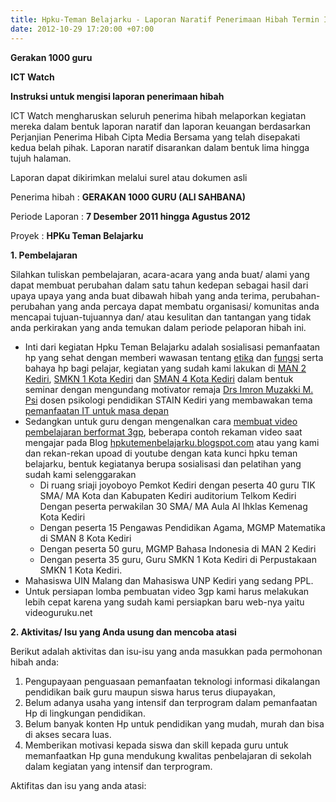 ```yaml
---
title: Hpku-Teman Belajarku - Laporan Naratif Penerimaan Hibah Termin I
date: 2012-10-29 17:20:00 +07:00
---
```


**Gerakan 1000 guru**

**ICT Watch**

**Instruksi untuk mengisi laporan penerimaan hibah**

ICT Watch mengharuskan seluruh penerima hibah melaporkan kegiatan mereka dalam bentuk laporan naratif dan laporan keuangan berdasarkan Perjanjian Penerima Hibah Cipta Media Bersama yang telah disepakati kedua belah pihak. Laporan naratif disarankan dalam bentuk lima hingga tujuh halaman.

Laporan dapat dikirimkan melalui surel atau dokumen asli

Penerima hibah	     :	**GERAKAN 1000 GURU (ALI SAHBANA)**

Periode Laporan	     :	**7 Desember 2011 hingga Agustus 2012**

Proyek	             :  **HPKu Teman Belajarku**

**1. Pembelajaran**

  Silahkan tuliskan pembelajaran, acara-acara yang anda buat/ alami yang dapat membuat perubahan dalam satu tahun kedepan sebagai hasil dari upaya upaya yang anda buat dibawah hibah yang anda terima, perubahan-perubahan yang anda percaya dapat membatu organisasi/ komunitas anda mencapai tujuan-tujuannya dan/ atau kesulitan dan tantangan yang tidak anda perkirakan yang anda temukan dalam periode pelaporan hibah ini.

* Inti dari kegiatan Hpku Teman Belajarku adalah sosialisasi pemanfaatan hp yang sehat dengan memberi wawasan tentang [etika](http://hpkutemenbelajarku.blogspot.com/2011/11/9-tip-etika-menggunakan-hp.html) dan [fungsi](http://hpkutemenbelajarku.blogspot.com/2011/10/testimoni.html) serta bahaya hp bagi pelajar, kegiatan yang sudah kami lakukan di [MAN 2 Kediri](http://www.youtube.com/watch?v=U-nD5vjxmLE&feature=youtu.be), [SMKN 1 Kota Kediri](http://www.youtube.com/watch?v=ZAtXUZq9lmY&feature=channel&list=UL) dan [SMAN 4 Kota Kediri](http://www.youtube.com/watch?v=THGEpeOQ_VY&feature=channel&list=UL) dalam bentuk seminar dengan mengundang motivator remaja [Drs Imron Muzakki M. Psi](http://bemstitmkediri.blogspot.com/2009/02/blog-post.html) dosen psikologi pendidikan STAIN Kediri yang membawakan tema [pemanfaatan IT untuk masa depan](http://www.youtube.com/watch?v=Nx-JngpeN7Q)
* Sedangkan untuk guru dengan mengenalkan cara [membuat video pembelajaran berformat 3gp](http://hpkutemenbelajarku.blogspot.com/2012/09/mudahnya-membuat-video-pembelajaran-3gp.html), beberapa contoh rekaman video saat mengajar pada Blog [hpkutemenbelajarku.blogspot.com](http://hpkutemenbelajarku.blogspot.com/2011/10/dokumentasi-ngajar_16.html) atau yang kami dan rekan-rekan upoad di youtube dengan kata kunci hpku teman belajarku, bentuk kegiatanya berupa sosialisasi dan pelatihan yang sudah kami selenggarakan
  * Di ruang sriaji joyoboyo Pemkot Kediri dengan peserta 40 guru TIK SMA/ MA Kota dan Kabupaten Kediri auditorium Telkom Kediri
Dengan peserta perwakilan 30 SMA/ MA Aula Al Ihklas Kemenag Kota Kediri
  * Dengan peserta 15 Pengawas Pendidikan Agama, MGMP Matematika di SMAN 8 Kota Kediri
  * Dengan peserta 50 guru, MGMP Bahasa Indonesia di MAN 2 Kediri
  * Dengan peserta 35 guru, Guru SMKN 1 Kota Kediri di Perpustakaan SMKN 1 Kota Kediri.
* Mahasiswa UIN Malang dan Mahasiswa UNP Kediri yang sedang PPL.
* Untuk persiapan lomba pembuatan video 3gp kami harus melakukan lebih cepat karena yang sudah kami persiapkan baru web-nya yaitu videoguruku.net

**2. Aktivitas/ Isu yang Anda usung dan mencoba atasi**

  Berikut adalah aktivitas dan isu-isu yang anda masukkan pada permohonan hibah anda:

  1. Pengupayaan penguasaan pemanfaatan teknologi informasi dikalangan pendidikan baik guru maupun siswa harus terus diupayakan,
  2. Belum adanya usaha yang intensif dan terprogram dalam pemanfaatan Hp di lingkungan pendidikan.
  3. Belum banyak konten Hp untuk pendidikan yang mudah, murah dan bisa di akses secara luas.
  4. Memberikan motivasi kepada siswa dan skill kepada guru untuk memanfaatkan Hp guna mendukung kwalitas penbelajaran di sekolah dalam kegiatan yang intensif dan terprogram.

Aktifitas dan isu yang anda atasi:
